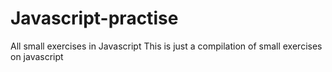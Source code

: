 # Javascript-practise
All small exercises in Javascript 
This is just a compilation of small exercises on javascript
